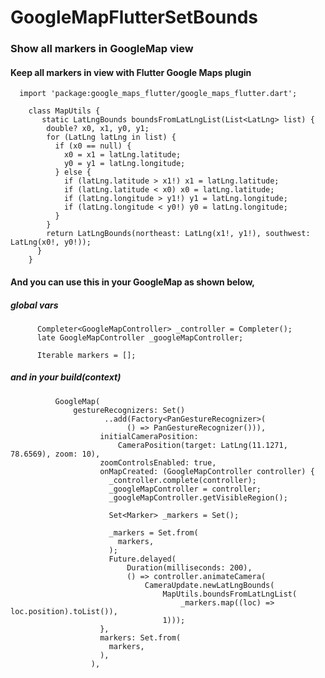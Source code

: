 # GoogleMapFlutterSetBounds
      
      
### Show all markers in GoogleMap view

#### Keep all markers in view with Flutter Google Maps plugin
 

      import 'package:google_maps_flutter/google_maps_flutter.dart';

        class MapUtils {
           static LatLngBounds boundsFromLatLngList(List<LatLng> list) {
            double? x0, x1, y0, y1;
            for (LatLng latLng in list) {
              if (x0 == null) {
                x0 = x1 = latLng.latitude;
                y0 = y1 = latLng.longitude;
              } else {
                if (latLng.latitude > x1!) x1 = latLng.latitude;
                if (latLng.latitude < x0) x0 = latLng.latitude;
                if (latLng.longitude > y1!) y1 = latLng.longitude;
                if (latLng.longitude < y0!) y0 = latLng.longitude;
              }
            }
            return LatLngBounds(northeast: LatLng(x1!, y1!), southwest: LatLng(x0!, y0!));
          }
        }
        
        
#### And you can use this in your GoogleMap as shown below,

##### global vars
         
         
          Completer<GoogleMapController> _controller = Completer();
          late GoogleMapController _googleMapController;

          Iterable markers = [];

##### and in your build(context)


              GoogleMap(
                  gestureRecognizers: Set()
                         ..add(Factory<PanGestureRecognizer>(
                              () => PanGestureRecognizer())),
                        initialCameraPosition:
                            CameraPosition(target: LatLng(11.1271, 78.6569), zoom: 10),
                        zoomControlsEnabled: true,
                        onMapCreated: (GoogleMapController controller) {
                          _controller.complete(controller);
                          _googleMapController = controller;
                          _googleMapController.getVisibleRegion();

                          Set<Marker> _markers = Set();

                          _markers = Set.from(
                            markers,
                          );
                          Future.delayed(
                              Duration(milliseconds: 200),
                              () => controller.animateCamera(
                                  CameraUpdate.newLatLngBounds(
                                      MapUtils.boundsFromLatLngList(
                                          _markers.map((loc) => loc.position).toList()),
                                      1)));
                        },
                        markers: Set.from(
                          markers,
                        ),
                      ),
